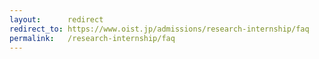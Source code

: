 ```yaml
---
layout:      redirect
redirect_to: https://www.oist.jp/admissions/research-internship/faq
permalink:   /research-internship/faq
---
```

